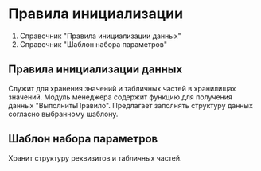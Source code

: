 # Правила инициализации

1. Справочник "Правила инициализации данных"
2. Справочник "Шаблон набора параметров"

## Правила инициализации данных

Служит для хранения значений и табличных частей в хранилищах значений. Модуль менеджера содержит функцию для получения данных "ВыполнитьПравило".
Предлагает заполнять структуру данных согласно выбранному шаблону.

## Шаблон набора параметров

Хранит структуру реквизитов и табличных частей.

